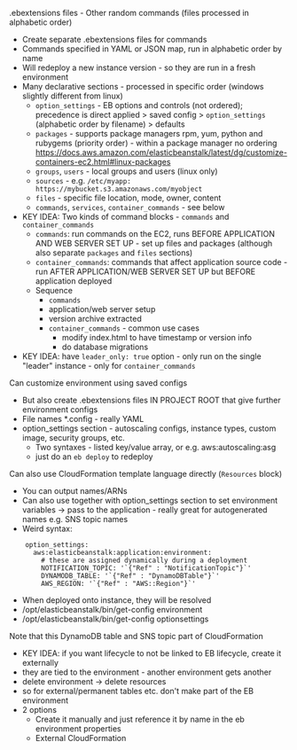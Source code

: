 .ebextensions files - Other random commands (files processed in alphabetic order)
  - Create separate .ebextensions files for commands
  - Commands specified in YAML or JSON map, run in alphabetic order by name
  - Will redeploy a new instance version - so they are run in a fresh environment
  - Many declarative sections - processed in specific order (windows slightly different from linux)
    - `option_settings` - EB options and controls (not ordered); precedence is direct applied > saved config > `option_settings` (alphabetic order by filename) > defaults
    - `packages` - supports package managers rpm, yum, python and rubygems (priority order) - within a package manager no ordering https://docs.aws.amazon.com/elasticbeanstalk/latest/dg/customize-containers-ec2.html#linux-packages
    - `groups`, `users` - local groups and users (linux only)
    - `sources` - e.g. `/etc/myapp: https://mybucket.s3.amazonaws.com/myobject`
    - `files` - specific file location, mode, owner, content
    - `commands`, `services`, `container_commands` - see below
  - KEY IDEA: Two kinds of command blocks - `commands` and `container_commands`
    - `commands`: run commands on the EC2, runs BEFORE APPLICATION AND WEB SERVER SET UP - set up files and packages (although also separate `packages` and `files` sections)
    - `container_commands`: commands that affect application source code - run AFTER APPLICATION/WEB SERVER SET UP but BEFORE application deployed
    - Sequence
      - `commands`
      - application/web server setup
      - version archive extracted
      - `container_commands` - common use cases
        - modify index.html to have timestamp or version info
        - do database migrations
  - KEY IDEA: have `leader_only: true` option - only run on the single "leader" instance - only for `container_commands`

Can customize environment using saved configs
- But also create .ebextensions files IN PROJECT ROOT that give further environment configs
- File names *.config - really YAML
- option_settings section - autoscaling configs, instance types, custom image, security groups, etc.
  - Two syntaxes - listed key/value array, or e.g. aws:autoscaling:asg
  - just do an `eb deploy` to redeploy

Can also use CloudFormation template language directly (`Resources` block)
- You can output names/ARNs
- Can also use together with option_settings section to set environment variables -> pass to the application - really great for autogenerated names e.g. SNS topic names
- Weird syntax:
```
    option_settings:
      aws:elasticbeanstalk:application:environment:
        # these are assigned dynamically during a deployment
        NOTIFICATION_TOPIC: '`{"Ref" : "NotificationTopic"}`'
        DYNAMODB_TABLE: '`{"Ref" : "DynamoDBTable"}`'
        AWS_REGION: '`{"Ref" : "AWS::Region"}`'
```
  - When deployed onto instance, they will be resolved 
  - /opt/elasticbeanstalk/bin/get-config environment
  - /opt/elasticbeanstalk/bin/get-config optionsettings

Note that this DynamoDB table and SNS topic part of CloudFormation
- KEY IDEA: if you want lifecycle to not be linked to EB lifecycle, create it externally
- they are tied to the environment - another environment gets another
- delete environment -> delete resources
- so for external/permanent tables etc. don't make part of the EB environment
- 2 options
  - Create it manually and just reference it by name in the eb environment properties
  - External CloudFormation
